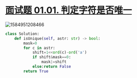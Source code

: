 # [面试题 01.01. 判定字符是否唯一](https://leetcode-cn.com/problems/is-unique-lcci/)

![1584951208466](C:\Users\75043\AppData\Roaming\Typora\typora-user-images\1584951208466.png)

```python
class Solution:
    def isUnique(self, astr: str) -> bool:
        mask=0
        for c in astr:
            shift=1<<ord(c)-ord('a')
            if shift&mask==0:
                mask|=shift
            else:return False
        return True
```

